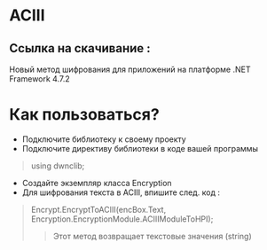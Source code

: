 # ACIII
## Ссылка на скачивание : 
Новый метод шифрования для приложений на платформе .NET Framework 4.7.2

# Как пользоваться?
- Подключите библиотеку к своему проекту
- Подключите директиву библиотеки в коде вашей программы
> <csharp>using dwnclib;<csharp>
- Создайте экземпляр класса Encryption
- Для шифрования текста в ACIII, впишите след. код :
> Encrypt.EncryptToACIII(encBox.Text, Encryption.EncryptionModule.ACIIIModuleToHPI);
>> Этот метод возвращает текстовые значения (string)
